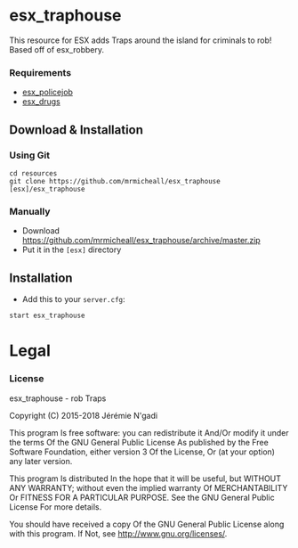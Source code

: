 # esx_traphouse
This resource for ESX adds Traps around the island for criminals to rob! Based off of esx_robbery.

### Requirements
- [esx_policejob](https://github.com/ESX-Org/esx_policejob)
- [esx_drugs](https://github.com/DoPeMan17/esx_drugs)

## Download & Installation

### Using Git
```
cd resources
git clone https://github.com/mrmicheall/esx_traphouse [esx]/esx_traphouse
```

### Manually
- Download https://github.com/mrmicheall/esx_traphouse/archive/master.zip
- Put it in the `[esx]` directory

## Installation
- Add this to your `server.cfg`:

```
start esx_traphouse
```

# Legal
### License
esx_traphouse - rob Traps

Copyright (C) 2015-2018 Jérémie N'gadi

This program Is free software: you can redistribute it And/Or modify it under the terms Of the GNU General Public License As published by the Free Software Foundation, either version 3 Of the License, Or (at your option) any later version.

This program Is distributed In the hope that it will be useful, but WITHOUT ANY WARRANTY; without even the implied warranty Of MERCHANTABILITY Or FITNESS FOR A PARTICULAR PURPOSE. See the GNU General Public License For more details.

You should have received a copy Of the GNU General Public License along with this program. If Not, see http://www.gnu.org/licenses/.
